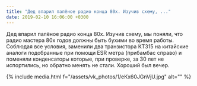 ```yaml
---
title: "Дед впарил палёное радио конца 80х. Изучив схему, ..."
date: 2019-02-10 16:06:00 +0300
---
```


Дед впарил палёное радио конца 80х. Изучив схему, мы поняли, что радио мастера 80х годов должны быть бухими во время работы. Соблюдая все условия, заменили два транзистора КТ315 на китайские аналоги подобранные при помощи ESR метра (прибамбас справо) и поменяли конденсаторы которые, при проверке, за 30 лет не испортились, но обратно менять не стали. Хороший был вечер.

{% include media.html f="/assets/vk_photos/1/eKx60JGnVjU.jpg" alt="" %}
